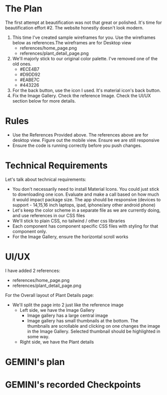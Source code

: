 # The Plan
The first attempt at beautification was not that great or polished. It's time for beautification effort #2. The website honestly doesn't look modern.

1. This time I've created sample wireframes for you. Use the wireframes below as references.The wireframes are for Desktop view
   - references/home_page.png
   - references/plant_detail_page.png
2. We'll majorly stick to our original color palette. I've removed one of the old ones.
   - #ECE4B7
   - #D9DD92
   - #EABE7C
   - #443226
3. For the back button, use the icon I used. It's material icon's back button.
4. Fix the Image Gallery. Check the reference Image. Check the UI/UX section below for more details.

# Rules
- Use the References Provided above. The references above are for desktop view. Figure out the mobile view. Ensure we are still responsive
- Ensure the code is running correctly before you push changes.

# Technical Requirements
Let's talk about technical requirements:
- You don't necessarily need to install Material Icons. You could just stick to downloading one icon. Evaluate and make a call based on how much it would impact package size.
  The app should be responsive (devices to support - 14,15,16 inch laptops, ipad, iphone/any other android phone)
- Let's keep the color scheme in a separate file as we are currently doing, and use references in our CSS files
- We'll stick to plain CSS, no tailwind / other css libraries
- Each component has component specific CSS files with styling for that component only.
- For the Image Gallery, ensure the horizontal scroll works

# UI/UX
I have added 2 references: 
- references/home_page.png
- references/plant_detail_page.png

For the Overall layout of Plant Details page:
- We'll split the page into 2 just like the reference image
  - Left side, we have the Image Gallery
    - Image gallery has a large central image
    - Image gallery has small thumbnails at the bottom. The thumbnails are scrollable and clicking on one changes the image in the Image Gallery. Selected thumbnail should be highlighted in some way.
  - Right side, we have the Plant details

# GEMINI's plan


# GEMINI's recorded Checkpoints
